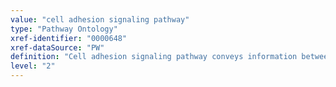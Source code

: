 ```yaml
---
value: "cell adhesion signaling pathway"
type: "Pathway Ontology"
xref-identifier: "0000648"
xref-dataSource: "PW"
definition: "Cell adhesion signaling pathway conveys information between cells or between cells and the extracellular matrix (ECM) using cell adhesion molecules (CAMs). While many CAMs appear to be specialized for either cell-cell or cell-ECM communication, integrin family of receptors mediates both types of signaling."
level: "2"
---
```

